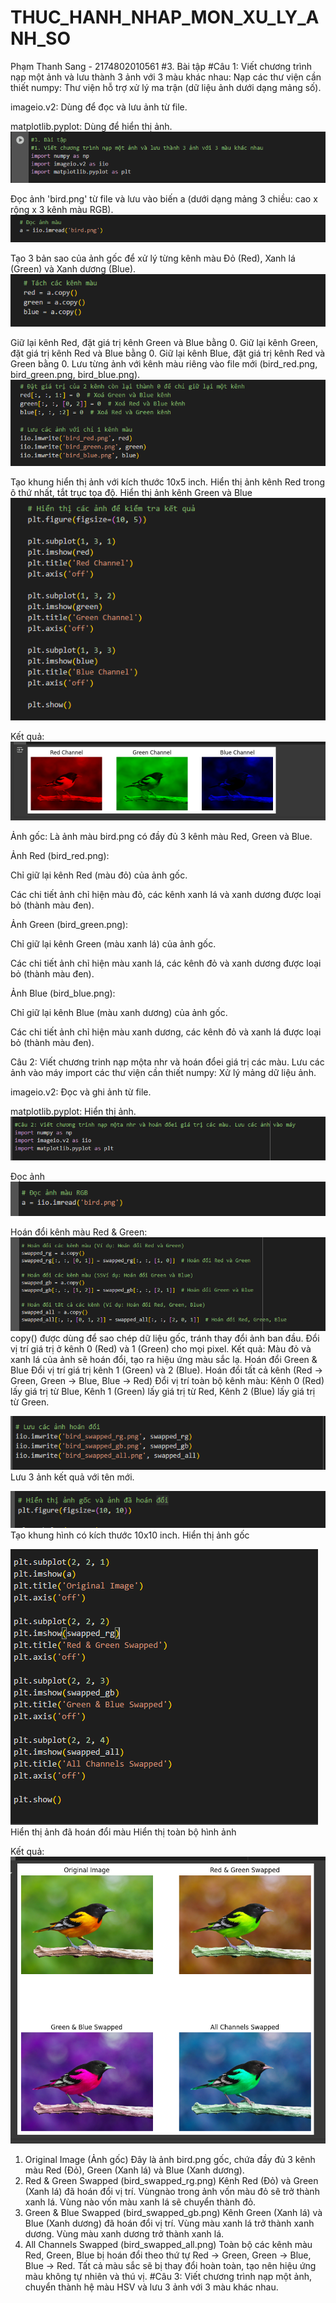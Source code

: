 # THUC_HANH_NHAP_MON_XU_LY_ANH_SO
Phạm Thanh Sang - 2174802010561
#3. Bài tập
#Câu 1: Viết chương trình nạp một ảnh và lưu thành 3 ảnh với 3 màu khác nhau:
Nạp các thư viện cần thiết
numpy: Thư viện hỗ trợ xử lý ma trận (dữ liệu ảnh dưới dạng mảng số).

imageio.v2: Dùng để đọc và lưu ảnh từ file.

matplotlib.pyplot: Dùng để hiển thị ảnh.
![alt text](image.png)


Đọc ảnh 'bird.png' từ file và lưu vào biến a (dưới dạng mảng 3 chiều: cao x rộng x 3 kênh màu RGB).
![alt text](image-1.png)

Tạo 3 bản sao của ảnh gốc để xử lý từng kênh màu Đỏ (Red), Xanh lá (Green) và Xanh dương (Blue).
![alt text](image-2.png)


Giữ lại kênh Red, đặt giá trị kênh Green và Blue bằng 0.
Giữ lại kênh Green, đặt giá trị kênh Red và Blue bằng 0.
Giữ lại kênh Blue, đặt giá trị kênh Red và Green bằng 0.
Lưu từng ảnh với kênh màu riêng vào file mới (bird_red.png, bird_green.png, bird_blue.png).
![alt text](image-3.png)


Tạo khung hiển thị ảnh với kích thước 10x5 inch.
Hiển thị ảnh kênh Red trong ô thứ nhất, tắt trục tọa độ.
Hiển thị ảnh kênh Green và Blue 
![alt text](image-4.png)

Kết quả:
![alt text](image-5.png)

Ảnh gốc: Là ảnh màu bird.png có đầy đủ 3 kênh màu Red, Green và Blue.

Ảnh Red (bird_red.png):

Chỉ giữ lại kênh Red (màu đỏ) của ảnh gốc.

Các chi tiết ảnh chỉ hiện màu đỏ, các kênh xanh lá và xanh dương được loại bỏ (thành màu đen).

Ảnh Green (bird_green.png):

Chỉ giữ lại kênh Green (màu xanh lá) của ảnh gốc.

Các chi tiết ảnh chỉ hiện màu xanh lá, các kênh đỏ và xanh dương được loại bỏ (thành màu đen).

Ảnh Blue (bird_blue.png):

Chỉ giữ lại kênh Blue (màu xanh dương) của ảnh gốc.

Các chi tiết ảnh chỉ hiện màu xanh dương, các kênh đỏ và xanh lá được loại bỏ (thành màu đen).


Câu 2: Viết chương trinh nạp mộta nhr và hoán đổei giá trị các màu. Lưu các ảnh vào máy
import các thư viện cần thiết
numpy: Xử lý mảng dữ liệu ảnh.

imageio.v2: Đọc và ghi ảnh từ file.

matplotlib.pyplot: Hiển thị ảnh.
![alt text](image-6.png)

Đọc ảnh
![alt text](image-7.png)

Hoán đổi kênh màu Red & Green:
![alt text](image-9.png)
copy() được dùng để sao chép dữ liệu gốc, tránh thay đổi ảnh ban đầu.
Đổi vị trí giá trị ở kênh 0 (Red) và 1 (Green) cho mọi pixel.
Kết quả: Màu đỏ và xanh lá của ảnh sẽ hoán đổi, tạo ra hiệu ứng màu sắc lạ.
Hoán đổi Green & Blue
Đổi vị trí giá trị kênh 1 (Green) và 2 (Blue).
Hoán đổi tất cả kênh (Red → Green, Green → Blue, Blue → Red)
Đổi vị trí toàn bộ kênh màu:
Kênh 0 (Red) lấy giá trị từ Blue,
Kênh 1 (Green) lấy giá trị từ Red,
Kênh 2 (Blue) lấy giá trị từ Green.

![alt text](image-10.png)
Lưu 3 ảnh kết quả với tên mới.

![alt text](image-11.png)
Tạo khung hình có kích thước 10x10 inch.
Hiển thị ảnh gốc

![alt text](image-12.png)
Hiển thị ảnh đã hoán đổi màu
Hiển thị toàn bộ hình ảnh

Kết quả:
![alt text](image-13.png)
1. Original Image (Ảnh gốc)
Đây là ảnh bird.png gốc, chứa đầy đủ 3 kênh màu Red (Đỏ), Green (Xanh lá) và Blue (Xanh dương).
2. Red & Green Swapped (bird_swapped_rg.png)
Kênh Red (Đỏ) và Green (Xanh lá) đã hoán đổi vị trí.
Vùngnào trong ảnh vốn màu đỏ sẽ trở thành xanh lá.
Vùng nào vốn màu xanh lá sẽ chuyển thành đỏ.
3. Green & Blue Swapped (bird_swapped_gb.png)
Kênh Green (Xanh lá) và Blue (Xanh dương) đã hoán đổi vị trí.
Vùng màu xanh lá trở thành xanh dương.
Vùng màu xanh dương trở thành xanh lá.
4. All Channels Swapped (bird_swapped_all.png)
Toàn bộ các kênh màu Red, Green, Blue bị hoán đổi theo thứ tự Red → Green, Green → Blue, Blue → Red.
Tất cả màu sắc sẽ bị thay đổi hoàn toàn, tạo nên hiệu ứng màu không tự nhiên và thú vị.
#Câu 3: Viết chương trình nạp một ảnh, chuyển thành hệ màu HSV và lưu 3 ảnh với 3 màu khác nhau.
